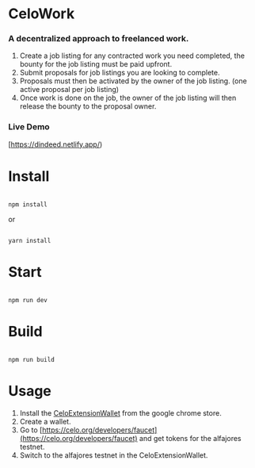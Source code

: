 # CeloWork
### A decentralized approach to freelanced work.

1. Create a job listing for any contracted work you need completed, the bounty for the job listing must be paid upfront.
2. Submit proposals for job listings you are looking to complete.
3. Proposals must then be activated by the owner of the job listing. (one active proposal per job listing)
4. Once work is done on the job, the owner of the job listing will then release the bounty to the proposal owner.

### Live Demo
[https://dindeed.netlify.app/)

# Install

```

npm install

```

or 

```

yarn install

```

# Start

```

npm run dev

```

# Build

```

npm run build

```
# Usage
1. Install the [CeloExtensionWallet](https://chrome.google.com/webstore/detail/celoextensionwallet/kkilomkmpmkbdnfelcpgckmpcaemjcdh?hl=en) from the google chrome store.
2. Create a wallet.
3. Go to [https://celo.org/developers/faucet](https://celo.org/developers/faucet) and get tokens for the alfajores testnet.
4. Switch to the alfajores testnet in the CeloExtensionWallet.
